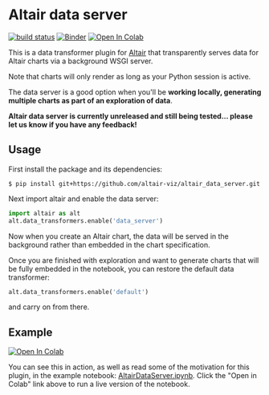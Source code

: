 # Altair data server

[![build status](http://img.shields.io/travis/altair-viz/altair_data_server/master.svg?style=flat)](https://travis-ci.org/altair-viz/altair_data_server)
[![Binder](https://mybinder.org/badge_logo.svg)](https://mybinder.org/v2/gh/altair-viz/altair_data_server/master?filepath=AltairDataServer.ipynb)
[![Open In Colab](https://colab.research.google.com/assets/colab-badge.svg)](https://colab.research.google.com/github/altair-viz/altair_data_server/blob/master/AltairDataServer.ipynb)


This is a data transformer plugin for [Altair](http://altair-viz.github.io)
that transparently serves data for Altair charts via a background WSGI server.

Note that charts will only render as long as your Python session is active.

The data server is a good option when you'll be **working locally, 
generating multiple charts as part of an exploration of data**.

**Altair data server is currently unreleased and still being tested... please
let us know if you have any feedback!**

## Usage

First install the package and its dependencies:

```
$ pip install git+https://github.com/altair-viz/altair_data_server.git
```

Next import altair and enable the data server:
```python
import altair as alt
alt.data_transformers.enable('data_server')
```
Now when you create an Altair chart, the data will be served in the background
rather than embedded in the chart specification. 

Once you are finished with exploration and want to generate charts that 
will be fully embedded in the notebook, you can restore the default data transformer:
```python
alt.data_transformers.enable('default')
```
and carry on from there.

## Example

[![Open In Colab](https://colab.research.google.com/assets/colab-badge.svg)](https://colab.research.google.com/github/altair-viz/altair_data_server/blob/master/AltairDataServer.ipynb)

You can see this in action, as well as read some of the motivation for this
plugin, in the example notebook: [AltairDataServer.ipynb](AltairDataServer.ipynb).
Click the "Open in Colab" link above to run a live version of the notebook.

